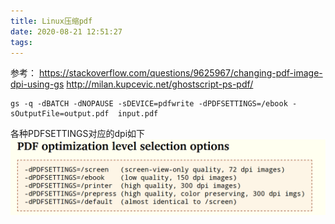 ```yaml
---
title: Linux压缩pdf
date: 2020-08-21 12:51:27
tags:
---
```


参考：
<https://stackoverflow.com/questions/9625967/changing-pdf-image-dpi-using-gs>
<http://milan.kupcevic.net/ghostscript-ps-pdf/>

```shell
gs -q -dBATCH -dNOPAUSE -sDEVICE=pdfwrite -dPDFSETTINGS=/ebook -sOutputFile=output.pdf  input.pdf
```
各种PDFSETTINGS对应的dpi如下
![在这里插入图片描述](Linux压缩pdf/20200821125042899.png)
